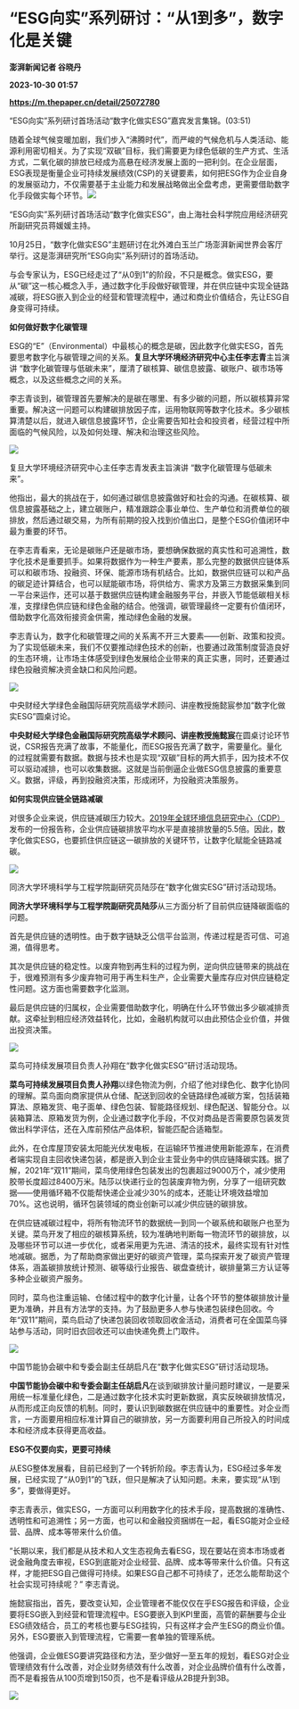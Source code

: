 # “ESG向实”系列研讨：“从1到多”，数字化是关键
**澎湃新闻记者 谷晓丹**

**2023-10-30 01:57**

**https://m.thepaper.cn/detail/25072780**

“ESG向实”系列研讨首场活动“数字化做实ESG”嘉宾发言集锦。(03:51)

随着全球气候变暖加剧，我们步入“沸腾时代”，而严峻的气候危机与人类活动、能源利用密切相关。为了实现“双碳”目标，我们需要更为绿色低碳的生产方式、生活方式，二氧化碳的排放已经成为高悬在经济发展上面的一把利剑。在企业层面，ESG表现是衡量企业可持续发展绩效(CSP)的关键要素，如何把ESG作为企业自身的发展驱动力，不仅需要基于主业能力和发展战略做出全盘考虑，更需要借助数字化手段做实每个环节。![](https://imagecloud.thepaper.cn/thepaper/image/276/42/659.JPG)

“ESG向实”系列研讨首场活动“数字化做实ESG”，由上海社会科学院应用经济研究所副研究员蒋媛媛主持。

10月25日，“数字化做实ESG”主题研讨在北外滩白玉兰广场澎湃新闻世界会客厅举行。这是澎湃研究所“ESG向实”系列研讨的首场活动。

与会专家认为，ESG已经走过了“从0到1”的阶段，不只是概念。做实ESG，要从“碳”这一核心概念入手，通过数字化手段做好碳管理，并在供应链中实现全链路减碳，将ESG嵌入到企业的经营和管理流程中，通过和商业价值结合，先让ESG自身变得可持续。

**如何做好数字化碳管理**

ESG的“E”（Environmental）中最核心的概念是碳，因此数字化做实ESG，首先要思考数字化与碳管理之间的关系。**复旦大学环境经济研究中心主任李志青**主旨演讲 “数字化碳管理与低碳未来”，厘清了碳核算、碳信息披露、碳账户、碳市场等概念，以及这些概念之间的关系。

李志青谈到，碳管理首先要解决的是碳在哪里、有多少碳的问题，所以碳核算非常重要。解决这一问题可以构建碳排放因子库，运用物联网等数字化技术。多少碳核算清楚以后，就进入碳信息披露环节，企业需要告知社会和投资者，经营过程中所面临的气候风险，以及如何处理、解决和治理这些风险。

![](https://imagecloud.thepaper.cn/thepaper/image/276/42/660.JPG)

复旦大学环境经济研究中心主任李志青发表主旨演讲 “数字化碳管理与低碳未来”。

他指出，最大的挑战在于，如何通过碳信息披露做好和社会的沟通。在碳核算、碳信息披露基础之上，建立碳账户，精准跟踪企事业单位、生产单位和消费单位的碳排放，然后通过碳交易，为所有前期的投入找到价值出口，是整个ESG价值闭环中最为重要的环节。

在李志青看来，无论是碳账户还是碳市场，要想确保数据的真实性和可追溯性，数字化技术是重要抓手。如果将数据作为一种生产要素，那么完整的数据供应链体系可以和碳市场、投融资、环保、能源市场有机结合。比如，数据供应链可以和产品的碳足迹计算结合，也可以赋能碳市场，将供给方、需求方及第三方数据采集到同一平台来运作，还可以基于数据供应链构建金融服务平台，并嵌入节能低碳相关标准，支撑绿色供应链和绿色金融的结合。他强调，碳管理最终一定要有价值闭环，借助数字化高效衔接资金供需，推动绿色金融的发展。

李志青认为，数字化和碳管理之间的关系离不开三大要素——创新、政策和投资。为了实现低碳未来，我们不仅要推动绿色技术的创新，也要通过政策制度营造良好的生态环境，让市场主体感受到绿色发展给企业带来的真正实惠，同时，还要通过绿色投融资解决资金缺口和风险问题。

![](https://imagecloud.thepaper.cn/thepaper/image/276/42/657.jpg)

中央财经大学绿色金融国际研究院高级学术顾问、讲座教授施懿宸参加“数字化做实ESG”圆桌讨论。

**中央财经大学绿色金融国际研究院高级学术顾问、讲座教授施懿宸**在圆桌讨论环节说，CSR报告充满了故事，不能量化，而ESG报告充满了数字，需要量化。量化的过程就需要有数据。数据与技术也是实现“双碳”目标的两大抓手，因为技术不仅可以驱动减排，也可以收集数据。这就是当前倒逼企业做ESG信息披露的重要意义。数据，评级，再到投融资决策，形成闭环，为投融资决策服务。

**如何实现供应链全链路减碳**

对很多企业来说，供应链减碳压力较大。[2019年全球环境信息研究中心（CDP）](https://byteclicks.com/17916.html)发布的一份报告称，企业供应链碳排放平均水平是直接排放量的5.5倍。因此，数字化做实ESG，也要抓住供应链这一碳排放的关键环节，让数字化赋能全链路减碳。

![](https://imagecloud.thepaper.cn/thepaper/image/276/42/661.jpg)

同济大学环境科学与工程学院副研究员陆莎在“数字化做实ESG”研讨活动现场。

**同济大学环境科学与工程学院副研究员陆莎**从三方面分析了目前供应链降碳面临的问题。

首先是供应链的透明性。由于数字链缺乏公信平台监测，传递过程是否可信、可追溯，值得思考。

其次是供应链的稳定性。以废弃物到再生料的过程为例，逆向供应链带来的挑战在于，很难预测有多少废弃物可用于再生料生产，企业需要大量库存应对供应链稳定性问题。这方面也需要数字化监测。

最后是供应链的归属权，企业需要借助数字化，明确在什么环节做出多少碳减排贡献。这牵扯到相应经济效益转化，比如，金融机构就可以由此预估企业价值，并做出投资决策。

![](https://imagecloud.thepaper.cn/thepaper/image/276/42/658.JPG)

菜鸟可持续发展项目负责人孙翔在“数字化做实ESG”研讨活动现场。

**菜鸟可持续发展项目负责人孙翔**以绿色物流为例，介绍了他对绿色化、数字化协同的理解。菜鸟面向商家提供从仓储、配送到回收的全链路绿色减碳方案，包括装箱算法、原箱发货、电子面单、绿色包装、智能路径规划、绿色配送、智能分仓。以装箱算法、原箱发货为例，企业通过数字化手段，不仅对商品是否需要原包装发货做出科学评估，还在入库前预估产品体积，智能匹配合适箱型。

此外，在仓库屋顶安装太阳能光伏发电板，在运输环节推进使用新能源车，在消费者端实现自主回收快递包装，都是嵌入到企业主营业务中的供应链降碳实践。据了解，2021年“双11”期间，菜鸟使用绿色包装发出的包裹超过9000万个，减少使用胶带长度超过8400万米。陆莎以快递行业的包装废弃物为例，分享了一组研究数据——使用循环箱不仅能帮快递企业减少30%的成本，还能让环境效益增加70%。这也说明，循环包装领域的商业创新可以减少供应链的碳排放。

在供应链减碳过程中，将所有物流环节的数据统一到同一个碳系统和碳账户也至为关键。菜鸟开发了相应的碳核算系统，较为准确地判断每一物流环节的碳排放，以及哪些环节可以进一步优化，或者采用更为先进、清洁的技术，最终实现有针对性地减碳。据悉，为了帮助商家做出更好的碳资产管理，菜鸟探索开发了碳资产管理体系，涵盖碳排放统计预测、碳等级行业报告、碳盘查统计，碳排量第三方认证等多种企业碳资产服务。

同时，菜鸟也注重运输、仓储过程中的数字化计量，让各个环节的整体碳排放计量更为准确，并且有方法学的支持。为了鼓励更多人参与快递包装绿色回收。今年“双11”期间，菜鸟启动了快递包装回收领取回收金活动，消费者可在全国菜鸟驿站参与活动，同时旧衣回收还可以由快递免费上门取件。

![](https://imagecloud.thepaper.cn/thepaper/image/276/42/656.JPG)

中国节能协会碳中和专委会副主任胡启凡在“数字化做实ESG”研讨活动现场。

**中国节能协会碳中和专委会副主任胡启凡**在谈到碳排放计量问题时建议，一是要采用统一标准量化绿色，二是通过数字化技术实时更新数据，真实反映碳排放情况，从而形成正向反馈的机制。同时，要认识到碳数据在供应链中的重要性。对企业而言，一方面要用相应标准计算自己的碳排放，另一方面要利用自己所投入的时间成本和经济成本获得更高收益。

**ESG不仅要向实，更要可持续**

从ESG整体发展看，目前已经到了一个转折阶段。李志青认为，ESG经过多年发展，已经实现了“从0到1”的飞跃，但只是解决了认知问题。未来，要实现“从1到多”，要做得更好。

李志青表示，做实ESG，一方面可以利用数字化的技术手段，提高数据的准确性、透明性和可追溯性；另一方面，也可以和金融投资捆绑在一起，看ESG能对企业经营、品牌、成本等带来什么价值。

“长期以来，我们都是从技术和人文生态视角去看ESG，现在要站在资本市场或者说金融角度去审视，ESG到底能对企业经营、品牌、成本等带来什么价值。只有这样，才能把ESG自己做得可持续。如果ESG自己都不可持续了，还怎么能帮助这个社会实现可持续呢？” 李志青说。

施懿宸指出，首先，要改变认知，企业管理者不能仅仅在乎ESG报告和评级，企业要将ESG嵌入到经营和管理流程中。ESG要嵌入到KPI里面，高管的薪酬要与企业ESG绩效结合，员工的考核也要与ESG挂钩，只有这样才会产生ESG的商业价值。另外，ESG要嵌入到管理流程，它需要一套单独的管理系统。

他强调，企业做ESG要讲究路径和方法，至少做好一至五年的规划，看ESG对企业管理绩效有什么改善，对企业财务绩效有什么改善，对企业品牌价值有什么改善，而不是看报告从100页增到150页，也不是看评级从2B提升到3B。

![](https://imagecloud.thepaper.cn/thepaper/image/276/124/330.jpg)